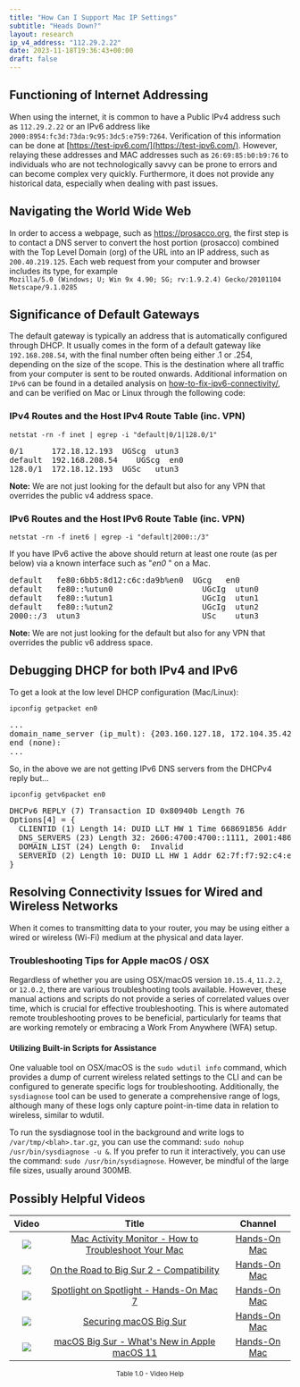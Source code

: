 ```yaml
---
title: "How Can I Support Mac IP Settings"
subtitle: "Heads Down?"
layout: research
ip_v4_address: "112.29.2.22"
date: 2023-11-18T19:36:43+00:00
draft: false
---
```


## Functioning of Internet Addressing

When using the internet, it is common to have a Public IPv4 address such as ```112.29.2.22``` or an IPv6 address like ```2000:8954:fc3d:73da:9c95:3dc5:e759:7264```. Verification of this information can be done at [https://test-ipv6.com/](https://test-ipv6.com/). However, relaying these addresses and MAC addresses such as ```26:69:85:b0:b9:76``` to individuals who are not technologically savvy can be prone to errors and can become complex very quickly. Furthermore, it does not provide any historical data, especially when dealing with past issues.
## Navigating the World Wide Web
In order to access a webpage, such as https://prosacco.org, the first step is to contact a DNS server to convert the host portion (prosacco) combined with the Top Level Domain (org) of the URL into an IP address, such as ```200.40.219.125```. Each web request from your computer and browser includes its type, for example <br>```Mozilla/5.0 (Windows; U; Win 9x 4.90; SG; rv:1.9.2.4) Gecko/20101104 Netscape/9.1.0285```
## Significance of Default Gateways
The default gateway is typically an address that is automatically configured through DHCP. It usually comes in the form of a default gateway like ```192.168.208.54```, with the final number often being either .1 or .254, depending on the size of the scope. This is the destination where all traffic from your computer is sent to be routed onwards. Additional information on ```IPv6``` can be found in a detailed analysis on [how-to-fix-ipv6-connectivity/](/blog/how-to-fix-ipv6-connectivity/), and can be verified on Mac or Linux through the following code:
<br>
### IPv4 Routes and the Host IPv4 Route Table (inc. VPN)
```netstat -rn -f inet | egrep -i "default|0/1|128.0/1"```

<pre>
0/1      172.18.12.193  UGScg  utun3
default  192.168.208.54    UGScg  en0
128.0/1  172.18.12.193  UGSc   utun3</pre>

**Note:** We are not just looking for the default but also for any VPN that overrides the public v4 address space.

### IPv6 Routes and the Host IPv6 Route Table (inc. VPN)
```netstat -rn -f inet6 | egrep -i "default|2000::/3"```

If you have IPv6 active the above should return at least one route (as per below) via a known interface such as "_en0_ " on a Mac. 

<pre>
default   fe80:6bb5:8d12:c6c:da9b%en0  UGcg   en0
default   fe80::%utun0                   UGcIg  utun0
default   fe80::%utun1                   UGcIg  utun1
default   fe80::%utun2                   UGcIg  utun2
2000::/3  utun3                          USc    utun3</pre>

**Note:** We are not just looking for the default but also for any VPN that overrides the public v6 address space.
<br>

## Debugging DHCP for both IPv4 and IPv6

To get a look at the low level DHCP configuration (Mac/Linux): 

```ipconfig getpacket en0```

<pre>
...
domain_name_server (ip_mult): {203.160.127.18, 172.104.35.42}
end (none):
...</pre>

So, in the above we are not getting IPv6 DNS servers from the DHCPv4 reply but...

```ipconfig getv6packet en0```

<pre>
DHCPv6 REPLY (7) Transaction ID 0x80940b Length 76
Options[4] = {
  CLIENTID (1) Length 14: DUID LLT HW 1 Time 668691856 Addr 26:69:85:b0:b9:76
  DNS_SERVERS (23) Length 32: 2606:4700:4700::1111, 2001:4860:4860::8844
  DOMAIN_LIST (24) Length 0:  Invalid
  SERVERID (2) Length 10: DUID LL HW 1 Addr 62:7f:f7:92:c4:e3
}</pre>




## Resolving Connectivity Issues for Wired and Wireless Networks
When it comes to transmitting data to your router, you may be using either a wired or wireless (Wi-Fi) medium at the physical and data layer.
### Troubleshooting Tips for Apple macOS / OSX
Regardless of whether you are using OSX/macOS version ```10.15.4```, ```11.2.2```, or ```12.0.2```, there are various troubleshooting tools available. However, these manual actions and scripts do not provide a series of correlated values over time, which is crucial for effective troubleshooting. This is where automated remote troubleshooting proves to be beneficial, particularly for teams that are working remotely or embracing a Work From Anywhere (WFA) setup.
#### Utilizing Built-in Scripts for Assistance
One valuable tool on OSX/macOS is the ```sudo wdutil info``` command, which provides a dump of current wireless related settings to the CLI and can be configured to generate specific logs for troubleshooting. Additionally, the ```sysdiagnose``` tool can be used to generate a comprehensive range of logs, although many of these logs only capture point-in-time data in relation to wireless, similar to wdutil.

To run the sysdiagnose tool in the background and write logs to ```/var/tmp/<blah>.tar.gz```, you can use the command: ```sudo nohup /usr/bin/sysdiagnose -u &```. If you prefer to run it interactively, you can use the command: ```sudo /usr/bin/sysdiagnose```. However, be mindful of the large file sizes, usually around 300MB.
## Possibly Helpful Videos

<link href="/plugins/lity/css/lity.min.css" rel="stylesheet">
<script src="/plugins/lity/js/lity.min.js"></script>
<div class="table1-start"></div>

|Video | Title | Channel |
| :---: | :---: | :---: |
|<a href="https://www.youtube.com/watch?v=TWzWd_DiaJ0" data-lity><img src="https://i.ytimg.com/vi/TWzWd_DiaJ0/default.jpg" class="img-fluid"></a>|<a href="https://www.youtube.com/watch?v=TWzWd_DiaJ0" data-lity>Mac Activity Monitor - How to Troubleshoot Your Mac</a>|<a target="_blank" href="https://www.youtube.com/channel/UCg43DP8MdHVcl4rFK_delBg" >Hands-On Mac</a>|
|<a href="https://www.youtube.com/watch?v=HEbK-Tignuc" data-lity><img src="https://i.ytimg.com/vi/HEbK-Tignuc/default.jpg" class="img-fluid"></a>|<a href="https://www.youtube.com/watch?v=HEbK-Tignuc" data-lity>On the Road to Big Sur 2 - Compatibility</a>|<a target="_blank" href="https://www.youtube.com/channel/UCg43DP8MdHVcl4rFK_delBg" >Hands-On Mac</a>|
|<a href="https://www.youtube.com/watch?v=RslZ4W1EPqk" data-lity><img src="https://i.ytimg.com/vi/RslZ4W1EPqk/default.jpg" class="img-fluid"></a>|<a href="https://www.youtube.com/watch?v=RslZ4W1EPqk" data-lity>Spotlight on Spotlight - Hands-On Mac 7</a>|<a target="_blank" href="https://www.youtube.com/channel/UCg43DP8MdHVcl4rFK_delBg" >Hands-On Mac</a>|
|<a href="https://www.youtube.com/watch?v=7KdhJimuhNw" data-lity><img src="https://i.ytimg.com/vi/7KdhJimuhNw/default.jpg" class="img-fluid"></a>|<a href="https://www.youtube.com/watch?v=7KdhJimuhNw" data-lity>Securing macOS Big Sur</a>|<a target="_blank" href="https://www.youtube.com/channel/UCg43DP8MdHVcl4rFK_delBg" >Hands-On Mac</a>|
|<a href="https://www.youtube.com/watch?v=JMKi6o9kaZI" data-lity><img src="https://i.ytimg.com/vi/JMKi6o9kaZI/default.jpg" class="img-fluid"></a>|<a href="https://www.youtube.com/watch?v=JMKi6o9kaZI" data-lity>macOS Big Sur - What&#39;s New in Apple macOS 11</a>|<a target="_blank" href="https://www.youtube.com/channel/UCg43DP8MdHVcl4rFK_delBg" >Hands-On Mac</a>|

<center><small>Table 1.0 - Video Help</small></center>
 <br>
<div class="table1-end"></div>
<script type="text/javascript">
(function() {
    $('div.table1-start').nextUntil('div.table1-end', 'table').addClass('table thead-dark table-striped table-responsive rounded').attr('id', 't1');
    $('#t1').find('thead').addClass('thead-dark');
})();
</script>
